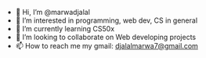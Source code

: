 - 👋 Hi, I’m @marwadjalal
- 👀 I’m interested in programming, web dev, CS in general
- 🌱 I’m currently learning CS50x
- 💞️ I’m looking to collaborate on Web developing projects
- 📫 How to reach me my gmail: djalalmarwa7@gmail.com

<!---
marwadjalal/marwadjalal is a ✨ special ✨ repository because its `README.md` (this file) appears on your GitHub profile.
You can click the Preview link to take a look at your changes.
--->
